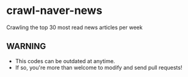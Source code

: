# crawl-naver-news
Crawling the top 30 most read news articles per week

## WARNING
- This codes can be outdated at anytime.
- If so, you're more than welcome to modify and send pull requests!
